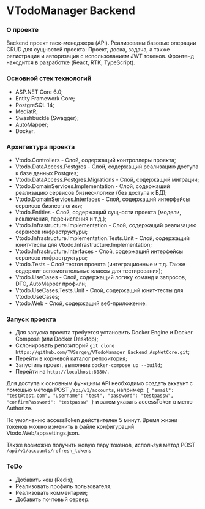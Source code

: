 # VTodoManager Backend
### О проекте
Backend проект таск-менеджера (API). 
Реализованы базовые операции CRUD для сущностей проекта:
Проект, доска, задача, а также регистрация и авторизация с использованием JWT токенов. 
Фронтенд находится в разработке (React, RTK, TypeScript).

### Основной стек технологий
* ASP.NET Core 6.0;
* Entity Framework Core;
* PostgreSQL 14;
* MediatR;
* Swashbuckle (Swagger);
* AutoMapper;
* Docker.

### Архитектура проекта
* Vtodo.Controllers - Слой, содержащий контроллеры проекта;
* Vtodo.DataAccess.Postgres - Слой, содержащий реализацию доступа к базе данных Postgres;
* Vtodo.DataAccess.Postgres.Migrations - Слой, содержащий миграции;
* Vtodo.DomainServices.Implementation - Слой, содержащий реализацию сервисов бизнес-логики (без доступа к БД);
* Vtodo.DomainServices.Interfaces - Слой, содержащий интерфейсы сервисов бизнес-логики;
* Vtodo.Entities - Слой, содержащий сущности проекта (модели, исключения, перечисления и т.д.);
* Vtodo.Infrastructure.Implementation - Слой, содержащий реализацию сервисов инфраструктуры;
* Vtodo.Infrastructure.Implementation.Tests.Unit - Слой, содержащий юнит-тесты для Vtodo.Infrastructure.Implementation;
* Vtodo.Infrastructure.Interfaces - Слой, содержащий интерфейсы сервисов инфраструктуры;
* Vtodo.Tests - Слой тестов проекта (интеграционные и т.д. Также содержит вспомогательные классы для тестирования);
* Vtodo.UseCases - Слой, содержащий логику команд и запросов, DTO, AutoMapper профили;
* Vtodo.UseCases.Tests.Unit - Слой, содержащий юнит-тесты для Vtodo.UseCases;
* Vtodo.Web - Слой, содержащий веб-приложение.

### Запуск проекта
* Для запуска проекта требуется установить Docker Engine и Docker Compose (или Docker Desktop);
* Склонировать репозиторий `git clone https://github.com/TVSergey/VTodoManager_Backend_AspNetCore.git`;
* Перейти в корневой каталог репозитория;
* Запустить проект, выполнив `docker-compose up --build`;
* Перейти на `http://localhost:8080/`.

Для доступа к основным функциям API необходимо создать аккаунт с помощью метода POST `/api/v1/accounts`, например:
    `{
        "email": "test@test.com",
        "username": "test",
        "password": "testpassw",
        "confirmPassword": "testpassw"
    }`
и затем указать accessToken в меню Authorize. 

По умолчанию accessToken действителен 5 минут. Время жизни токенов можно изменить в файле конфигураций 
Vtodo.Web/appsettings.json. 

Также возможно получить новую пару токенов, используя метод POST `/api/v1/accounts/refresh_tokens`

### ToDo
* Добавить кеш (Redis);
* Реализовать профиль пользователя;
* Реализовать комментарии;
* Добавить почтовый сервер.